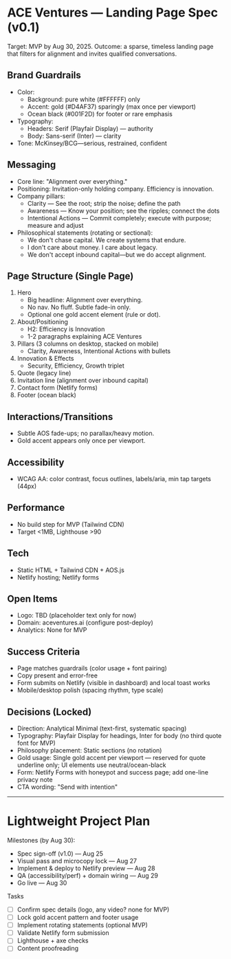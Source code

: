 # ACE Ventures — Landing Page Spec (v0.1)

Target: MVP by Aug 30, 2025. Outcome: a sparse, timeless landing page that filters for alignment and invites qualified conversations.

## Brand Guardrails

- Color:
  - Background: pure white (#FFFFFF) only
  - Accent: gold (#D4AF37) sparingly (max once per viewport)
  - Ocean black (#001F2D) for footer or rare emphasis
- Typography:
  - Headers: Serif (Playfair Display) — authority
  - Body: Sans-serif (Inter) — clarity
- Tone: McKinsey/BCG—serious, restrained, confident

## Messaging

- Core line: "Alignment over everything."
- Positioning: Invitation-only holding company. Efficiency is innovation.
- Company pillars:
  - Clarity — See the root; strip the noise; define the path
  - Awareness — Know your position; see the ripples; connect the dots
  - Intentional Actions — Commit completely; execute with purpose; measure and adjust
- Philosophical statements (rotating or sectional):
  - We don't chase capital. We create systems that endure.
  - I don't care about money. I care about legacy.
  - We don't accept inbound capital—but we do accept alignment.

## Page Structure (Single Page)

1. Hero
   - Big headline: Alignment over everything.
   - No nav. No fluff. Subtle fade-in only.
   - Optional one gold accent element (rule or dot).
2. About/Positioning
   - H2: Efficiency is Innovation
   - 1-2 paragraphs explaining ACE Ventures
3. Pillars (3 columns on desktop, stacked on mobile)
   - Clarity, Awareness, Intentional Actions with bullets
4. Innovation & Effects
   - Security, Efficiency, Growth triplet
5. Quote (legacy line)
6. Invitation line (alignment over inbound capital)
7. Contact form (Netlify forms)
8. Footer (ocean black)

## Interactions/Transitions

- Subtle AOS fade-ups; no parallax/heavy motion.
- Gold accent appears only once per viewport.

## Accessibility

- WCAG AA: color contrast, focus outlines, labels/aria, min tap targets (44px)

## Performance

- No build step for MVP (Tailwind CDN)
- Target <1MB, Lighthouse >90

## Tech

- Static HTML + Tailwind CDN + AOS.js
- Netlify hosting; Netlify forms

## Open Items

- Logo: TBD (placeholder text only for now)
- Domain: aceventures.ai (configure post-deploy)
- Analytics: None for MVP

## Success Criteria

- Page matches guardrails (color usage + font pairing)
- Copy present and error-free
- Form submits on Netlify (visible in dashboard) and local toast works
- Mobile/desktop polish (spacing rhythm, type scale)

## Decisions (Locked)

- Direction: Analytical Minimal (text-first, systematic spacing)
- Typography: Playfair Display for headings, Inter for body (no third quote font for MVP)
- Philosophy placement: Static sections (no rotation)
- Gold usage: Single gold accent per viewport — reserved for quote underline only; UI elements use neutral/ocean-black
- Form: Netlify Forms with honeypot and success page; add one-line privacy note
- CTA wording: "Send with intention"

---

# Lightweight Project Plan

Milestones (by Aug 30):

- Spec sign-off (v1.0) — Aug 25
- Visual pass and microcopy lock — Aug 27
- Implement & deploy to Netlify preview — Aug 28
- QA (accessibility/perf) + domain wiring — Aug 29
- Go live — Aug 30

Tasks

- [ ] Confirm spec details (logo, any video? none for MVP)
- [ ] Lock gold accent pattern and footer usage
- [ ] Implement rotating statements (optional MVP)
- [ ] Validate Netlify form submission
- [ ] Lighthouse + axe checks
- [ ] Content proofreading
